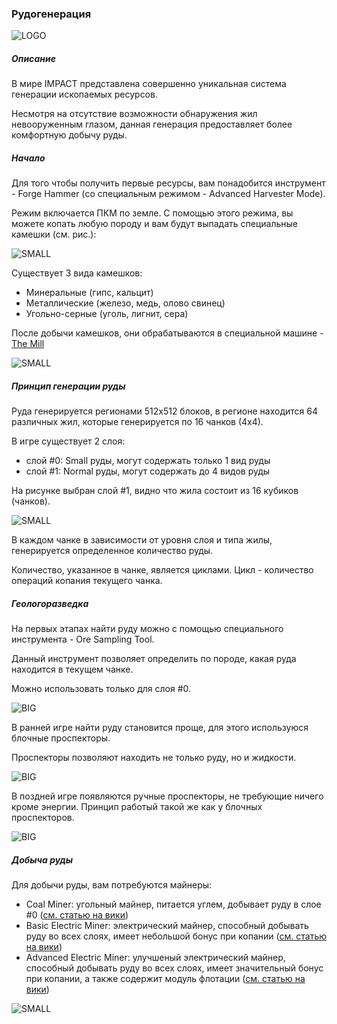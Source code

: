 ### Рудогенерация

![LOGO](https://cdn.discordapp.com/attachments/916393114166525974/928074818505560064/111.png)

##### Описание

В мире IMPACT представлена совершенно уникальная система генерации ископаемых ресурсов.

Несмотря на отсутствие возможности обнаружения жил невооруженным глазом, данная генерация предоставляет более комфортную добычу руды.

##### Начало

Для того чтобы получить первые ресурсы, вам понадобится инструмент - Forge Hammer (со специальным режимом - Advanced Harvester Mode).

Режим включается ПКМ по земле.
С помощью этого режима, вы можете копать любую породу и вам будут выпадать специальные камешки (см. рис.):

![SMALL](https://cdn.discordapp.com/attachments/916393114166525974/946019723617914910/unknown.png)

Существует 3 вида камешков:

- Минеральные (гипс, кальцит)
- Металлические (железо, медь, олово свинец)
- Угольно-серные (уголь, лигнит, сера)

После добычи камешков, они обрабатываются в специальной машине - [The Mill](wiki/machines#themill)

![SMALL](https://cdn.discordapp.com/attachments/916393114166525974/946022528411893770/unknown.png)

##### Принцип генерации руды

Руда генерируется регионами 512x512 блоков, в регионе находится 64 различных жил, которые генерируется по 16 чанков (4х4).

В игре существует 2 слоя:
- слой #0: Small руды, могут содержать только 1 вид руды
- слой #1: Normal руды, могут содержать до 4 видов руды

На рисунке выбран слой #1, видно что жила состоит из 16 кубиков (чанков).

![SMALL](https://cdn.discordapp.com/attachments/916393114166525974/928061128100184124/unknown.png)

В каждом чанке в зависимости от уровня слоя и типа жилы, генерируется определенное количество руды.

Количество, указанное в чанке, является циклами. Цикл - количество операций копания текущего чанка.

##### Геологоразведка

На первых этапах найти руду можно с помощью специального инструмента - Ore Sampling Tool.

Данный инструмент позволяет определить по породе, какая руда находится в текущем чанке.

Можно использовать только для слоя #0.

![BIG](https://i.imgur.com/baAOsHM.gif)

В ранней игре найти руду становится проще, для этого используюся блочные проспекторы.

Проспекторы позволяют находить не только руду, но и жидкости.

![BIG](https://i.imgur.com/mlj29PP.gif)

В поздней игре появляются ручные проспекторы, не требующие ничего кроме энергии. Принцип работый такой же как у блочных проспекторов.

![BIG](https://i.imgur.com/dqtruf0.gif)

##### Добыча руды

Для добычи руды, вам потребуются майнеры:
- Coal Miner: угольный майнер, питается углем, добывает руду в слое #0 ([см. статью на вики](/wiki/machines#coalminer))
- Basic Electric Miner: электрический майнер, способный добывать руду во всех слоях, имеет небольшой бонус при копании ([см. статью на вики](/wiki/machines#basicelectricminer))
- Advanced Electric Miner: улучшеный электрический майнер, способный добывать руду во всех слоях, имеет значительный бонус при копании, а также содержит модуль флотации ([см. статью на вики](/wiki/machines#advancedelectricminer))

![SMALL](https://cdn.discordapp.com/attachments/916393114166525974/928070934580068462/unknown.png)
